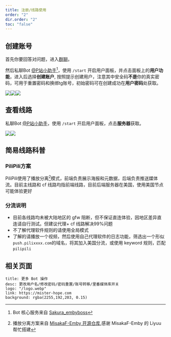 ```yaml
---
title: 注册/线路使用
order: "2"
dir.order: "2"
toc: "false"
---
```

## 创建账号
首先你要回答对问题，进入[群聊](https://t.me/PiliPiliTv)。

然后私聊Bot [@P站小助手](https://t.me/PiliPiliUltraTv_bot)[^1]，使用 `/start` 开启用户面板，并点击面板上的**用户功能**，进入后选择**创建账户**, 按照提示创建用户，注意其中安全码**不是**你的真实密码，可用于重置密码和换绑tg账号，初始密码可在创建成功在**用户密码**处获取。

![](https://img.112203.xyz/2024/02/1707747748.webp)![](https://img.112203.xyz/2024/02/1707747759.webp)![](https://img.112203.xyz/2024/02/1707747870.webp)
## 查看线路
私聊Bot [@P站小助手](https://t.me/PiliPiliUltraTv_bot)，使用 `/start` 开启用户面板，点击**服务器**获取。

![](https://img.112203.xyz/2024/02/1707748277.webp)![](https://img.112203.xyz/2024/02/1707748310.webp)
## 简易线路科普

### PiliPili方案
PiliPili使用了播放分离[^2]模式，前端负责展示海报和元数据，后端负责推送媒体流。目前主线路和 cf 线路均指前端线路，目前后端服务器在美国，使用美国节点可能体验更好
### 分流说明
- 目前各线路均未被大陆地区的 gfw 阻断，但不保证直连体验，因地区差异直连请自行测试。但建议代理+ cf 线路解决99%问题
- 不了解代理软件规则的请使用全局模式
- 了解的请播放一个视频，然后使用自己代理软件的日志功能，筛选出一个形似`push.pilixxxx.com`的域名，将其加入美国分流，或使用 keyword 规则，匹配`pilipili`

## 相关页面


```component VPCard
title: 更多 Bot 操作
desc: 更改用户名/修改密码/密码重置/账号转移/里番媒体库开关
logo: "/logo.webp"
link: https://mister-hope.com
background: rgba(2255,192,203, 0.15)
```


[^1]:Bot 核心服务来自 [Sakura_embyboss](https://github.com/berry8838/Sakura_embyboss)
[^2]:播放分离方案来自 [MisakaF-Emby 开源仓库](https://github.com/MisakaFxxk/Go_stream),感谢 MisakaF-Emby 的 Liyuu 帮忙搭建